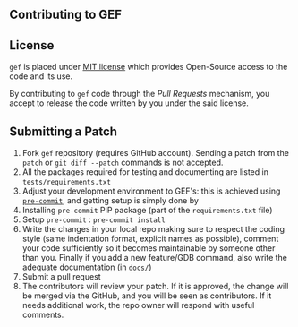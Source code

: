 ## Contributing to GEF

## License

`gef` is placed under [MIT license](https://github.com/hugsy/gef/blob/main/LICENSE) which provides
Open-Source access to the code and its use.

By contributing to `gef` code through the _Pull Requests_ mechanism, you accept to release the code
written by you under the said license.

## Submitting a Patch

1.  Fork `gef` repository (requires GitHub account). Sending a patch from the
   `patch` or `git diff --patch` commands is not accepted.
1.  All the packages required for testing and documenting are listed in `tests/requirements.txt`
1.  Adjust your development environment to GEF's: this is achieved using
   [`pre-commit`](https://re-commit.com/), and getting setup is simply done by
1.  Installing `pre-commit` PIP package (part of the `requirements.txt` file)
1.  Setup `pre-commit` : `pre-commit install`
1.  Write the changes in your local repo making sure to respect the coding style (same indentation
  format, explicit names as possible), comment your code sufficiently so it becomes maintainable by
  someone other than you. Finally if you add a new feature/GDB command, also write the adequate
  documentation (in [`docs/`](docs/))
1.  Submit a pull request
1.  The contributors will review your patch. If it is approved, the change will
   be merged via the GitHub, and you will be seen as contributors. If it needs
   additional work, the repo owner will respond with useful comments.
